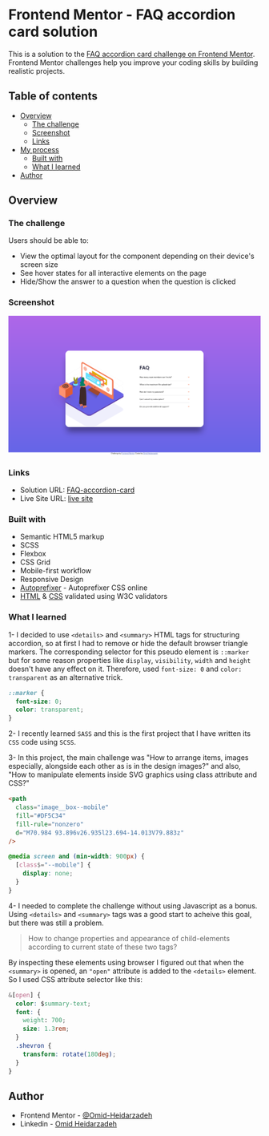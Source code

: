 # Frontend Mentor - FAQ accordion card solution

This is a solution to the [FAQ accordion card challenge on Frontend Mentor](https://www.frontendmentor.io/challenges/faq-accordion-card-XlyjD0Oam). Frontend Mentor challenges help you improve your coding skills by building realistic projects.

## Table of contents

- [Overview](#overview)
  - [The challenge](#the-challenge)
  - [Screenshot](#screenshot)
  - [Links](#links)
- [My process](#my-process)
  - [Built with](#built-with)
  - [What I learned](#what-i-learned)
- [Author](#author)

## Overview

### The challenge

Users should be able to:

- View the optimal layout for the component depending on their device's screen size
- See hover states for all interactive elements on the page
- Hide/Show the answer to a question when the question is clicked

### Screenshot

![](./images/screenshot.png)

### Links

- Solution URL: [FAQ-accordion-card](https://github.com/Omid-Heidarzadeh/FAQ-accordion-card/tree/main)
- Live Site URL: [live site](https://omid-heidarzadeh.github.io/FAQ-accordion-card/)

### Built with

- Semantic HTML5 markup
- SCSS
- Flexbox
- CSS Grid
- Mobile-first workflow
- Responsive Design
- [Autoprefixer](https://autoprefixer.github.io/) - Autoprefixer CSS online
- [HTML](https://validator.w3.org/) & [CSS](https://jigsaw.w3.org/css-validator/) validated using W3C validators

### What I learned

1- I decided to use `<details>` and `<summary>` HTML tags for structuring accordion, so at first I had to remove or hide the default browser triangle markers. The corresponding selector for this pseudo element is `::marker` but for some reason properties like `display`, `visibility`, `width` and `height` doesn't have any effect on it. Therefore, used `font-size: 0` and `color: transparent` as an alternative trick.

```CSS
::marker {
  font-size: 0;
  color: transparent;
}
```

2- I recently learned `SASS` and this is the first project that I have written its `CSS` code using `SCSS`.

3- In this project, the main challenge was "How to arrange items, images especially, alongside each other as is in the design images?" and also, "How to manipulate elements inside SVG graphics using class attribute and CSS?"

```html
<path
  class="image__box--mobile"
  fill="#DF5C34"
  fill-rule="nonzero"
  d="M70.984 93.896v26.935l23.694-14.013V79.883z"
/>
```

```css
@media screen and (min-width: 900px) {
  [class$="--mobile"] {
    display: none;
  }
}
```

4- I needed to complete the challenge without using Javascript as a bonus. Using `<details>` and `<summary>` tags was a good start to acheive this goal, but there was still a problem.

> How to change properties and appearance of child-elements according to current state of these two tags?

By inspecting these elements using browser I figured out that when the `<summary>` is opened, an `"open"` attribute is added to the `<details>` element. So I used CSS attribute selector like this:

```css
&[open] {
  color: $summary-text;
  font: {
    weight: 700;
    size: 1.3rem;
  }
  .shevron {
    transform: rotate(180deg);
  }
}
```

## Author

- Frontend Mentor - [@Omid-Heidarzadeh](https://www.frontendmentor.io/profile/Omid-Heidarzadeh)
- Linkedin - [Omid Heidarzadeh](https://www.linkedin.com/in/omid-heidarzadeh-112416146/)
